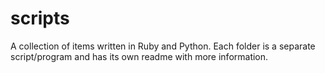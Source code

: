 # scripts

A collection of items written in Ruby and Python. Each folder is a separate script/program and has its own readme with more information.
